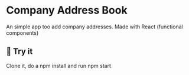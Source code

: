 # Company Address Book

An simple app too add company addresses. Made with React (functional components)

## 🧪 Try it

Clone it, do a npm install and run npm start
<br />
